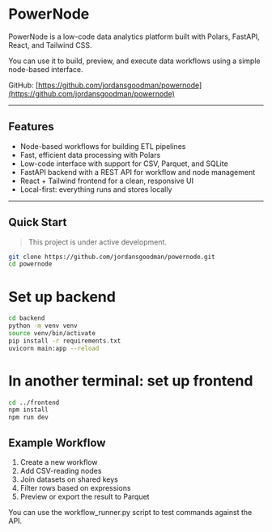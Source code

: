 # PowerNode

PowerNode is a low-code data analytics platform built with Polars, FastAPI, React, and Tailwind CSS.

You can use it to build, preview, and execute data workflows using a simple node-based interface.

GitHub: [https://github.com/jordansgoodman/powernode](https://github.com/jordansgoodman/powernode)

---

## Features

- Node-based workflows for building ETL pipelines
- Fast, efficient data processing with Polars
- Low-code interface with support for CSV, Parquet, and SQLite
- FastAPI backend with a REST API for workflow and node management
- React + Tailwind frontend for a clean, responsive UI
- Local-first: everything runs and stores locally

---

## Quick Start

> This project is under active development.
```bash
git clone https://github.com/jordansgoodman/powernode.git
cd powernode
```

# Set up backend
```bash
cd backend
python -m venv venv
source venv/bin/activate
pip install -r requirements.txt
uvicorn main:app --reload
```

# In another terminal: set up frontend

```bash
cd ../frontend
npm install
npm run dev
```

## Example Workflow

1. Create a new workflow
2. Add CSV-reading nodes
3. Join datasets on shared keys
4. Filter rows based on expressions
5. Preview or export the result to Parquet

You can use the workflow_runner.py script to test commands against the API.

